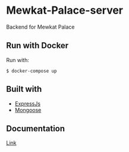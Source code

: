 # Mewkat-Palace-server
Backend for Mewkat Palace

## Run with Docker

Run with:
```
$ docker-compose up
```

## Built with
- [ExpressJs](https://expressjs.com/it/)
- [Mongoose](https://mongoosejs.com/)

## Documentation
[Link](https://herbrant.github.io/Mewkat-Palace-server/docs/)
